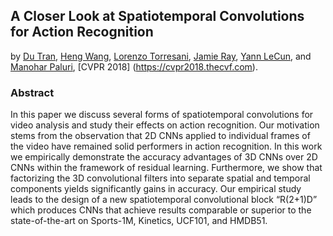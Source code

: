 ## A Closer Look at Spatiotemporal Convolutions for Action Recognition
by [Du Tran](http://www.cs.dartmouth.edu/~dutran), [Heng Wang](http://lear.inrialpes.fr/people/wang/), [Lorenzo Torresani](http://www.cs.dartmouth.edu/~lorenzo), [Jamie Ray](https://research.fb.com/people/ray-jamie), [Yann LeCun](http://yann.lecun.com/), and [Manohar Paluri](https://research.fb.com/people/paluri-manohar), [CVPR 2018] (https://cvpr2018.thecvf.com).

### Abstract
In this paper we discuss several forms of spatiotemporal convolutions for  video analysis and  study their effects  on
action recognition. Our motivation stems from the observation that 2D CNNs applied to individual frames of the video
have remained solid performers in action recognition. In this work we empirically demonstrate the accuracy advantages of 3D CNNs over 2D CNNs within the framework of residual learning.  Furthermore,  we show that factorizing the 3D convolutional filters into separate spatial and temporal components yields significantly gains in accuracy.  Our empirical study leads to the design of a new spatiotemporal convolutional block “R(2+1)D” which produces CNNs that
achieve results comparable or superior to the state-of-the-art on Sports-1M, Kinetics, UCF101, and HMDB51.

